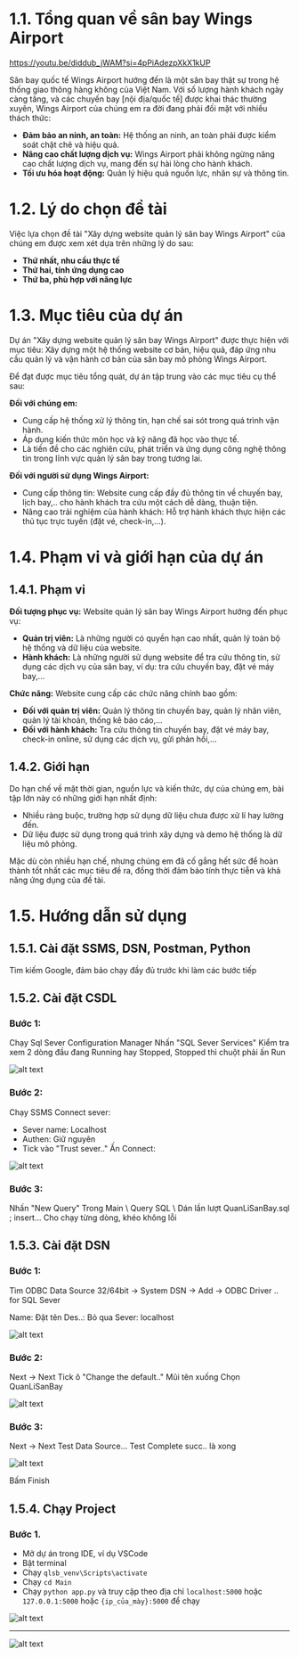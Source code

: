 # 1.1. Tổng quan về sân bay Wings Airport

https://youtu.be/diddub_jWAM?si=4pPiAdezpXkX1kUP

Sân bay quốc tế Wings Airport hướng đến là một sân bay thật sự trong hệ thống giao thông hàng không của Việt Nam. Với số lượng hành khách ngày càng tăng, và các chuyến bay [nội địa/quốc tế] được khai thác thường xuyên, Wings Airport của chúng em ra đời đang phải đối mặt với nhiều thách thức:

- **Đảm bảo an ninh, an toàn:** Hệ thống an ninh, an toàn phải được kiểm soát chặt chẽ và hiệu quả.
- **Nâng cao chất lượng dịch vụ:** Wings Airport phải không ngừng nâng cao chất lượng dịch vụ, mang đến sự hài lòng cho hành khách.
- **Tối ưu hóa hoạt động:** Quản lý hiệu quả nguồn lực, nhân sự và thông tin.

# 1.2. Lý do chọn đề tài

Việc lựa chọn đề tài "Xây dựng website quản lý sân bay Wings Airport" của chúng em được xem xét dựa trên những lý do sau:

- **Thứ nhất, nhu cầu thực tế**
- **Thứ hai, tính ứng dụng cao**
- **Thứ ba, phù hợp với năng lực**

# 1.3. Mục tiêu của dự án

Dự án "Xây dựng website quản lý sân bay Wings Airport" được thực hiện với mục tiêu: Xây dựng một hệ thống website cơ bản, hiệu quả, đáp ứng nhu cầu quản lý và vận hành cơ bản của sân bay mô phỏng Wings Airport.

Để đạt được mục tiêu tổng quát, dự án tập trung vào các mục tiêu cụ thể sau:

**Đối với chúng em:**

- Cung cấp hệ thống xử lý thông tin, hạn chế sai sót trong quá trình vận hành.
- Áp dụng kiến thức môn học và kỹ năng đã học vào thực tế.
- Là tiền đề cho các nghiên cứu, phát triển và ứng dụng công nghệ thông tin trong lĩnh vực quản lý sân bay trong tương lai.

**Đối với người sử dụng Wings Airport:**

- Cung cấp thông tin: Website cung cấp đầy đủ thông tin về chuyến bay, lịch bay,.. cho hành khách tra cứu một cách dễ dàng, thuận tiện.
- Nâng cao trải nghiệm của hành khách: Hỗ trợ hành khách thực hiện các thủ tục trực tuyến (đặt vé, check-in,...).

# 1.4. Phạm vi và giới hạn của dự án

## 1.4.1. Phạm vi

**Đối tượng phục vụ:** Website quản lý sân bay Wings Airport hướng đến phục vụ:

- **Quản trị viên:** Là những người có quyền hạn cao nhất, quản lý toàn bộ hệ thống và dữ liệu của website.
- **Hành khách:** Là những người sử dụng website để tra cứu thông tin, sử dụng các dịch vụ của sân bay, ví dụ: tra cứu chuyến bay, đặt vé máy bay,...

**Chức năng:** Website cung cấp các chức năng chính bao gồm:

- **Đối với quản trị viên:** Quản lý thông tin chuyến bay, quản lý nhân viên, quản lý tài khoản, thống kê báo cáo,...
- **Đối với hành khách:** Tra cứu thông tin chuyến bay, đặt vé máy bay, check-in online, sử dụng các dịch vụ, gửi phản hồi,...

## 1.4.2. Giới hạn

Do hạn chế về mặt thời gian, nguồn lực và kiến thức, dự của chúng em, bài tập lớn này có những giới hạn nhất định:

- Nhiều ràng buộc, trường hợp sử dụng dữ liệu chưa được xử lí hay lường đến.
- Dữ liệu được sử dụng trong quá trình xây dựng và demo hệ thống là dữ liệu mô phỏng.

Mặc dù còn nhiều hạn chế, nhưng chúng em đã cố gắng hết sức để hoàn thành tốt nhất các mục tiêu đề ra, đồng thời đảm bảo tính thực tiễn và khả năng ứng dụng của đề tài.


# 1.5. Hướng dẫn sử dụng

## 1.5.1. Cài đặt SSMS, DSN, Postman, Python

Tìm kiếm Google, đảm bảo chạy đầy đủ trước khi làm các bước tiếp

## 1.5.2. Cài đặt CSDL

### Bước 1:
Chạy Sql Sever Configuration Manager
Nhấn "SQL Sever Services"
Kiểm tra xem 2 dòng đầu đang Running hay Stopped, Stopped thì chuột phải ấn Run

![alt text](image-3.png)

### Bước 2:
Chạy SSMS
Connect sever: 
- Sever name: Localhost
- Authen: Giữ nguyên
- Tick vào "Trust sever.."
Ấn Connect:

![alt text](image-4.png)

### Bước 3:
Nhấn "New Query"
Trong Main \ Query SQL \ Dán lần lượt QuanLiSanBay.sql ; insert... 
Cho chạy từng dòng, khéo không lỗi

## 1.5.3. Cài đặt DSN

### Bước 1:
Tìm ODBC Data Source 32/64bit -> System DSN -> Add -> ODBC Driver .. for SQL Sever 

Name: Đặt tên
Des..: Bỏ qua
Sever: localhost

![alt text](image.png)

### Bước 2:
Next -> Next
Tick ô "Change the default.."
Mũi tên xuống
Chọn QuanLiSanBay

![alt text](image-1.png)

### Bước 3:
Next -> Next
Test Data Source...
Test Complete succ.. là xong

![alt text](image-2.png)

Bấm Finish

## 1.5.4. Chạy Project

### Bước 1.
- Mở dự án trong IDE, ví dụ VSCode
- Bật terminal
- Chạy ``` qlsb_venv\Scripts\activate ``` 
- Chạy ``` cd Main ```
- Chạy ``` python app.py ``` và truy cập theo địa chỉ ```localhost:5000``` hoặc ```127.0.0.1:5000``` hoặc ```{ip_của_mày}:5000``` để chạy

![alt text](image-5.png)

---

![alt text](image-6.png)